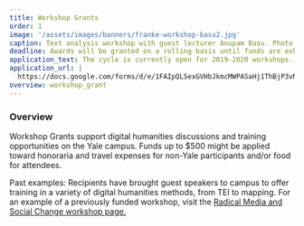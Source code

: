```yaml
---
title: Workshop Grants
order: 1
image: '/assets/images/banners/franke-workshop-basu2.jpg'
caption: Text analysis workshop with guest lecturer Anupam Basu. Photo by Monica Ong Reed.
deadline: Awards will be granted on a rolling basis until funds are exhausted.
application_text: The cycle is currently open for 2019-2020 workshops.
application_url: |
  https://docs.google.com/forms/d/e/1FAIpQLSexGVHbJkmcMWPASaHj1ThBjP3vNq87TIHIbw5388SfQHSuvw/viewform?usp=sf_link
overview: workshop_grant
---
```


### Overview

Workshop Grants support digital humanities discussions and training opportunities on the Yale campus. Funds up to $500 might be applied toward honoraria and travel expenses for non-Yale participants and/or food for attendees.

Past examples: Recipients have brought guest speakers to campus to offer training in a variety of digital humanities methods, from TEI to mapping. For an example of a previously funded workshop, visit the <a href='{{ site.baseurl }}/events/2016-11-29-workshop-with-jessica-marie-johnson.html' target='_blank'>Radical Media and Social Change workshop page.</a>